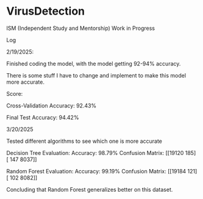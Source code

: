 # VirusDetection
ISM (Independent Study and Mentorship) 
Work in Progress


Log 


2/19/2025:


Finished coding the model, with the model getting 92-94% accuracy. 

There is some stuff I have to change and implement to make this model more accurate.


Score:

Cross-Validation Accuracy: 92.43%

Final Test Accuracy: 94.42%



3/20/2025

Tested different algorithms to see which one is more accurate


Decision Tree Evaluation:
Accuracy: 98.79%
Confusion Matrix:
[[19120   185]
[  147  8037]]


Random Forest Evaluation:
Accuracy: 99.19%
Confusion Matrix:
[[19184   121]
[  102  8082]]

Concluding that Random Forest generalizes better on this dataset.
